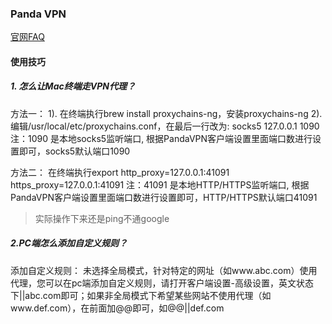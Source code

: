 ### Panda VPN 
[官网FAQ](https://www.pantavv.xyz/faq)

#### 使用技巧

##### 1. 怎么让Mac终端走VPN代理？


方法一：
1). 在终端执行brew install proxychains-ng，安装proxychains-ng
2). 编辑/usr/local/etc/proxychains.conf，在最后一行改为: socks5 127.0.0.1 1090
注：1090 是本地socks5监听端口, 根据PandaVPN客户端设置里面端口数进行设置即可，socks5默认端口1090


方法二：
在终端执行export http_proxy=127.0.0.1:41091 https_proxy=127.0.0.1:41091
注：41091 是本地HTTP/HTTPS监听端口, 根据PandaVPN客户端设置里面端口数进行设置即可，HTTP/HTTPS默认端口41091

>实际操作下来还是ping不通google

##### 2.PC端怎么添加自定义规则？

添加自定义规则：
未选择全局模式，针对特定的网址（如www.abc.com）使用代理，您可以在pc端添加自定义规则，请打开客户端设置-高级设置，英文状态下||abc.com即可；如果非全局模式下希望某些网站不使用代理（如www.def.com），在前面加@@即可，如@@||def.com